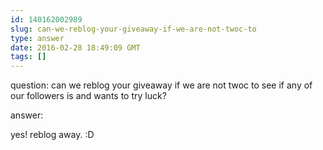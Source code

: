```yaml
---
id: 140162002989
slug: can-we-reblog-your-giveaway-if-we-are-not-twoc-to
type: answer
date: 2016-02-28 18:49:09 GMT
tags: []
---
```

question: can we reblog your giveaway if we are not twoc to see if any of our followers is and wants to try luck?

answer: <p>yes! reblog away. :D</p>